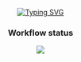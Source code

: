 
<p align="center">
<a href="https://git.io/typing-svg"><img src="https://readme-typing-svg.herokuapp.com?font=Fira+Code&size=24&pause=1000&color=164C63&center=true&random=false&width=441&lines=ItFriendly+group+project" alt="Typing SVG" /></a>
</p>



### <p align="center"> Workflow status  </p>
<p align="center">
<img src="https://github.com/tryamkin/shopdemoAlexHotProject/actions/workflows/CIforItFriendly.yml/badge.svg?bracnh=main"/>
</p>



